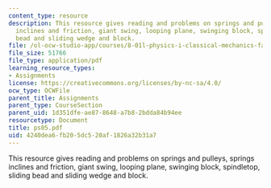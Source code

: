 ```yaml
---
content_type: resource
description: This resource gives reading and problems on springs and pulleys, springs
  inclines and friction, giant swing, looping plane, swinging block, spindletop, sliding
  bead and sliding wedge and block.
file: /ol-ocw-studio-app/courses/8-01l-physics-i-classical-mechanics-fall-2005/4240dea6fb205dc520af1826a32b31a7_ps05.pdf
file_size: 51766
file_type: application/pdf
learning_resource_types:
- Assignments
license: https://creativecommons.org/licenses/by-nc-sa/4.0/
ocw_type: OCWFile
parent_title: Assignments
parent_type: CourseSection
parent_uid: 1d351dfe-ae87-8648-a7b8-2bdda84b94ee
resourcetype: Document
title: ps05.pdf
uid: 4240dea6-fb20-5dc5-20af-1826a32b31a7
---
```

This resource gives reading and problems on springs and pulleys, springs inclines and friction, giant swing, looping plane, swinging block, spindletop, sliding bead and sliding wedge and block.